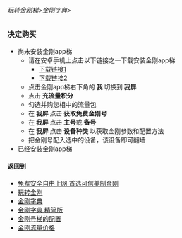 ###### 玩转金刚梯>金刚字典>

### 决定购买
- 尚未安装金刚app梯
  - 请在安卓手机上点击以下链接之一下载安装金刚app梯
    - [下载链接1](https://bitbucket.org/kk64/public/downloads/app-prod-release.apk)
    - [下载链接2](https://github.com/a2zitpro/client/releases/download/latest/app-prod-release.apk)
  - 点击金刚app梯右下角的<Strong> 我 </Strong>切换到<Strong> 我屏 </Strong>
  - 点击<Strong> 充流量积分</Strong>
  - 勾选并购您相中的流量包
  - 在<Strong> 我屏 </Strong>点击<Strong> 获取免费金刚号</Strong>
  - 在<Strong> 我屏 </Strong>点击<Strong> 主号</Strong>或<Strong> 备号</Strong>
  - 在<Strong> 我屏 </Strong>点击<Strong> 设备种类 </Strong>以获取金刚参数和配置方法
  - 把金刚号配入选中的设备，该设备即可翻墙
- 已经安装金刚app梯

     

#### 返回到
- [免费安全自由上网 首选可信美制金刚](https://github.com/a2zitpro/web/blob/master/%E5%BE%80%E5%90%8E%E7%BF%BB.md)
- [玩转金刚](https://github.com/a2zitpro/web/blob/master/LadderFree/A.md)
- [金刚字典](https://github.com/a2zitpro/web/blob/master/LadderFree/kkDictionary/KKDictionary.md)
- [金刚字典 精简版](https://github.com/a2zitpro/web/blob/master/LadderFree/kkDictionary/KKDictionaryShortVersion.md)
- [金刚号梯的配置](https://github.com/a2zitpro/web/blob/master/LadderFree/kkDictionary/KKLadderConfigration/KKLadderConfigration.md)
- [金刚流量价格](https://github.com/a2zitpro/web/blob/master/LadderFree/kkDictionary/Price/KKDTPrice.md)


